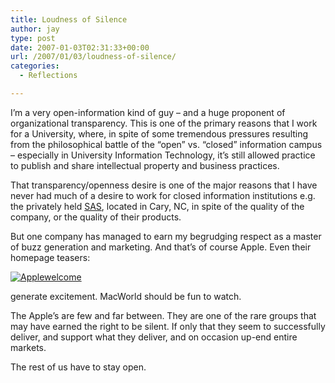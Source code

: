 ```yaml
---
title: Loudness of Silence
author: jay
type: post
date: 2007-01-03T02:31:33+00:00
url: /2007/01/03/loudness-of-silence/
categories:
  - Reflections

---
```

I’m a very open-information kind of guy &#8211; and a huge proponent of organizational transparency. This is one of the primary reasons that I work for a University, where, in spite of some tremendous pressures resulting from the philosophical battle of the “open” vs. “closed” information campus &#8211; especially in University Information Technology, it’s still allowed practice to publish and share intellectual property and business practices.

That transparency/openness desire is one of the major reasons that I have never had much of a desire to work for closed information institutions e.g. the privately held [SAS][1], located in Cary, NC, in spite of the quality of the company, or the quality of their products.

But one company has managed to earn my begrudging respect as a master of buzz generation and marketing. And that’s of course Apple. Even their homepage teasers:

[![Applewelcome][2]][3]

generate excitement. MacWorld should be fun to watch.

The Apple’s are few and far between. They are one of the rare groups that may have earned the right to be silent. If only that they seem to successfully deliver, and support what they deliver, and on occasion up-end entire markets.

The rest of us have to stay open.

 [1]: http://www.sas.com
 [2]: https://cdn.rambleon.org/migrate/2007/01/applewelcome.jpg
 [3]: http://www.apple.com